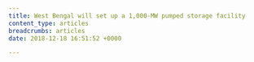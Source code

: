 ```yaml
---
title: West Bengal will set up a 1,000-MW pumped storage facility
content_type: articles
breadcrumbs: articles
date: 2018-12-18 16:51:52 +0000

---
```

